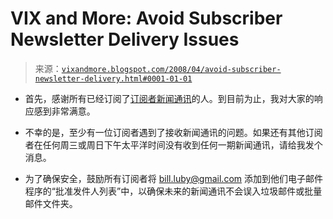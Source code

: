 <!--yml

category: 未分类

date: 2024-05-18 18:38:25

-->

# VIX and More: Avoid Subscriber Newsletter Delivery Issues

> 来源：[`vixandmore.blogspot.com/2008/04/avoid-subscriber-newsletter-delivery.html#0001-01-01`](http://vixandmore.blogspot.com/2008/04/avoid-subscriber-newsletter-delivery.html#0001-01-01)

-   首先，感谢所有已经订阅了[订阅者新闻通讯](http://vixandmoresubscriber.blogspot.com/)的人。到目前为止，我对大家的响应感到非常满意。

-   不幸的是，至少有一位订阅者遇到了接收新闻通讯的问题。如果还有其他订阅者在任何周三或周日下午太平洋时间没有收到任何一期新闻通讯，请给我发个消息。

-   为了确保安全，鼓励所有订阅者将 bill.luby@gmail.com 添加到他们电子邮件程序的“批准发件人列表”中，以确保未来的新闻通讯不会误入垃圾邮件或批量邮件文件夹。
